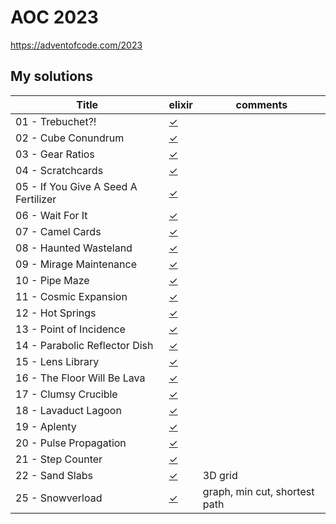 # AOC 2023

https://adventofcode.com/2023


## My solutions

| Title                                | elixir    | comments                      |
| -                                    | -         | -                             |
| 01 - Trebuchet?!                     | [✓][01ex] |                               |
| 02 - Cube Conundrum                  | [✓][02ex] |                               |
| 03 - Gear Ratios                     | [✓][03ex] |                               |
| 04 - Scratchcards                    | [✓][04ex] |                               |
| 05 - If You Give A Seed A Fertilizer | [✓][05ex] |                               |
| 06 - Wait For It                     | [✓][06ex] |                               |
| 07 - Camel Cards                     | [✓][07ex] |                               |
| 08 - Haunted Wasteland               | [✓][08ex] |                               |
| 09 - Mirage Maintenance              | [✓][09ex] |                               |
| 10 - Pipe Maze                       | [✓][10ex] |                               |
| 11 - Cosmic Expansion                | [✓][11ex] |                               |
| 12 - Hot Springs                     | [✓][12ex] |                               |
| 13 - Point of Incidence              | [✓][13ex] |                               |
| 14 - Parabolic Reflector Dish        | [✓][14ex] |                               |
| 15 - Lens Library                    | [✓][15ex] |                               |
| 16 - The Floor Will Be Lava          | [✓][16ex] |                               |
| 17 - Clumsy Crucible                 | [✓][17ex] |                               |
| 18 - Lavaduct Lagoon                 | [✓][18ex] |                               |
| 19 - Aplenty                         | [✓][19ex] |                               |
| 20 - Pulse Propagation               | [✓][20ex] |                               |
| 21 - Step Counter                    | [✓][21ex] |                               |
| 22 - Sand Slabs                      | [✓][22ex] | 3D grid                       |
| 25 - Snowverload                     | [✓][25ex] | graph, min cut, shortest path |


[01ex]: elixir/day1.livemd
[02ex]: elixir/day2.livemd
[03ex]: elixir/day3.livemd
[04ex]: elixir/day4.livemd
[05ex]: elixir/day5.livemd
[06ex]: elixir/day6.livemd
[07ex]: elixir/day7.livemd
[08ex]: elixir/day8.livemd
[09ex]: elixir/day9.livemd
[10ex]: elixir/day10.livemd
[11ex]: elixir/day11.livemd
[12ex]: elixir/day12.livemd
[13ex]: elixir/day13.livemd
[14ex]: elixir/day14.livemd
[15ex]: elixir/day15.livemd
[16ex]: elixir/day16.livemd
[17ex]: elixir/day17.livemd
[18ex]: elixir/day18.livemd
[19ex]: elixir/day19.livemd
[20ex]: elixir/day20.livemd
[21ex]: elixir/day21.livemd
[22ex]: elixir/day22.livemd
[25ex]: elixir/day25.livemd